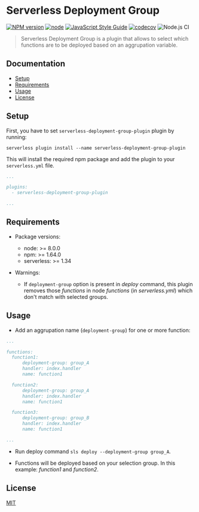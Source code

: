 Serverless Deployment Group
==================================
[![NPM version](https://badge.fury.io/js/serverless.svg)](https://npmjs.org/package/serverless-deployment-group-plugin)
[![node](https://img.shields.io/node/v/serverless-deployment-group-plugin.svg)](https://github.com/ftormo/serverless-deployment-group-plugin)
[![JavaScript Style Guide](https://img.shields.io/badge/code_style-standard-brightgreen.svg)](https://standardjs.com)
[![codecov](https://codecov.io/gh/ftormo/serverless-deployment-group-plugin/branch/master/graph/badge.svg)](https://codecov.io/gh/ftormo/serverless-deployment-group-plugin)
![Node.js CI](https://github.com/ftormo/serverless-deployment-group-plugin/workflows/Node.js%20CI/badge.svg?branch=master)

> Serverless Deployment Group is a plugin that allows to select which functions are to be deployed based on an aggrupation variable.

## Documentation
* [Setup](#setup)
* [Requirements](#requirements)
* [Usage](#usage)
* [License](#license)

## Setup

First, you have to set `serverless-deployment-group-plugin` plugin by running:
```
serverless plugin install --name serverless-deployment-group-plugin
```

This will install the required npm package and add the plugin to your `serverless.yml` file.
```yaml
...

plugins:
  - serverless-deployment-group-plugin

...
```

## Requirements
* Package versions:
  * node: >= 8.0.0
  * npm: >= 1.64.0
  * serverless: >= 1.34

* Warnings:
  * If `deployment-group` option is present in *deploy* command, this plugin removes those *functions* in node *functions* (in *serverless.yml*) which don't match with selected groups.


## Usage

* Add an aggrupation name (`deployment-group`) for one or more function:
```yaml
...

functions:
  function1:
      deployment-group: group_A
      handler: index.handler
      name: function1

  function2:
      deployment-group: group_A
      handler: index.handler
      name: function1

  function3:
      deployment-group: group_B
      handler: index.handler
      name: function1

...
```

* Run deploy command `sls deploy --deployment-group group_A`.

* Functions will be deployed based on your selection group. In this example: *function1* and *function2*.

## License
  [MIT](LICENSE)